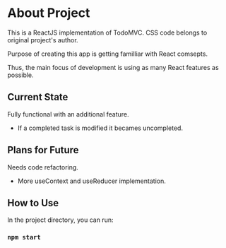 # About Project

This is a ReactJS implementation of TodoMVC. CSS code belongs to original project's author.

Purpose of creating this app is getting familliar with React comsepts.

Thus, the main focus of development is using as many React features as possible.

## Current State

Fully functional with an additional feature.

- If a completed task is modified it becames uncompleted.

## Plans for Future

Needs code refactoring.

- More useContext and useReducer implementation.

## How to Use

In the project directory, you can run:

### `npm start`
